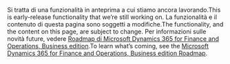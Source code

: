 <span data-ttu-id="edfb8-101">Si tratta di una funzionalità in anteprima a cui stiamo ancora lavorando.</span><span class="sxs-lookup"><span data-stu-id="edfb8-101">This is early-release functionality that we’re still working on.</span></span> <span data-ttu-id="edfb8-102">La funzionalità e il contenuto di questa pagina sono soggetti a modifiche.</span><span class="sxs-lookup"><span data-stu-id="edfb8-102">The functionality, and the content on this page, are subject to change.</span></span> <span data-ttu-id="edfb8-103">Per informazioni sulle novità future, vedere [Roadmap di Microsoft Dynamics 365 for Finance and Operations, Business edition](https://go.microsoft.com/fwlink/?linkid=842139).</span><span class="sxs-lookup"><span data-stu-id="edfb8-103">To learn what’s coming, see the [Microsoft Dynamics 365 for Finance and Operations, Business edition Roadmap](https://go.microsoft.com/fwlink/?linkid=842139).</span></span>
